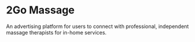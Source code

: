 # 2Go Massage

An advertising platform for users to connect with professional, independent massage therapists for in-home services.

